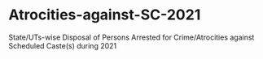 # Atrocities-against-SC-2021
State/UTs-wise Disposal of Persons Arrested for Crime/Atrocities against Scheduled Caste(s) during 2021
